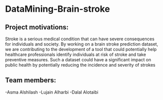 # DataMining-Brain-stroke

## Project motivations: 
Stroke is a serious medical condition that can have severe consequences for individuals and society. By working on a brain stroke prediction dataset, we are contributing to the development of a tool that could potentially help healthcare professionals identify individuals at risk of stroke and take preventive measures. Such a dataset could have a significant impact on public health by potentially reducing the incidence and severity of strokes

 ## Team members: 
 -Asma Alshilash 
 -Lujain Alharbi
 -Dalal Alotaibi
